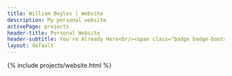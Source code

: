 ```yaml
---
title: William Boyles | Website
description: My personal website
activePage: projects
header-title: Personal Website
header-subtitle: You're Already Here<br/><span class="badge badge-bootstrap x-1 mr-1">Bootstrap<i class="badge-icon fab fa-bootstrap"></i></span><span class="badge badge-azure x-1">Azure<i class="badge-icon fab fa-microsoft"></i></span>
layout: default
---
```


<main class="text-black mb-0">
    <div class="col-md-8 offset-md-2">
        {% include projects/website.html %}
    </div>
</main>
